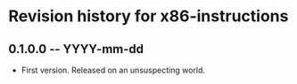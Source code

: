 # Revision history for x86-instructions

## 0.1.0.0 -- YYYY-mm-dd

* First version. Released on an unsuspecting world.
